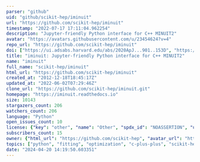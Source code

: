 ```yaml
---
parser: "github"
uid: "github/scikit-hep/iminuit"
url: "https://github.com/scikit-hep/iminuit"
timestamp: "2022-07-17 17:11:04.962254"
description: "Jupyter-friendly Python interface for C++ MINUIT2"
avatar: "https://avatars.githubusercontent.com/u/23454624?v=4"
repo_url: "https://github.com/scikit-hep/iminuit"
doi: ["https://ui.adsabs.harvard.edu/abs/2020ApJ...901..153D", "https://ui.adsabs.harvard.edu/abs/2021ascl.soft08024D/abstract"]
title: "iminuit: Jupyter-friendly Python interface for C++ MINUIT2"
name: "iminuit"
full_name: "scikit-hep/iminuit"
html_url: "https://github.com/scikit-hep/iminuit"
created_at: "2012-12-18T18:45:17Z"
updated_at: "2022-06-02T07:29:46Z"
clone_url: "https://github.com/scikit-hep/iminuit.git"
homepage: "https://iminuit.readthedocs.io"
size: 10143
stargazers_count: 206
watchers_count: 206
language: "Python"
open_issues_count: 10
license: {"key": "other", "name": "Other", "spdx_id": "NOASSERTION", "url": null, "node_id": "MDc6TGljZW5zZTA="}
subscribers_count: 15
owner: {"html_url": "https://github.com/scikit-hep", "avatar_url": "https://avatars.githubusercontent.com/u/23454624?v=4", "login": "scikit-hep", "type": "Organization"}
topics: ["python", "fitting", "optimization", "c-plus-plus", "scikit-hep"]
date: "2024-04-20 14:19:50.603351"
---
```

